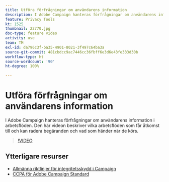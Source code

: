 ```yaml
---
title: Utföra förfrågningar om användarens information
description: I Adobe Campaign hanteras förfrågningar om användarens information i arbetsflöden. Den här videon beskriver vilka arbetsflöden som får åtkomst till och kan radera begäranden och vad som händer när de körs.
feature: Privacy Tools
kt: 1525
thumbnail: 22770.jpg
doc-type: feature video
activity: use
team: TM
exl-id: da796c3f-ba35-4901-8021-3f497c64ba3a
source-git-commit: 481cbdcc9ac7446cc36fbff6e3d6e43fe333d30b
workflow-type: ht
source-wordcount: '90'
ht-degree: 100%

---
```


# Utföra förfrågningar om användarens information

I Adobe Campaign hanteras förfrågningar om användarens information i arbetsflöden. Den här videon beskriver vilka arbetsflöden som får åtkomst till och kan radera begäranden och vad som händer när de körs.

>[!VIDEO](https://video.tv.adobe.com/v/22770?quality=12)

## Ytterligare resurser

* [Allmänna riktlinjer för integritetsskydd i Campaign](https://experienceleague.adobe.com/docs/campaign-classic/using/getting-started/privacy/privacy-management.html?lang=sv#getting-started)
* [CCPA för Adobe Campaign Standard](https://experienceleague.adobe.com/docs/campaign-standard/using/getting-started/privacy/privacy-requests.html?lang=sv#privacy-requests)
